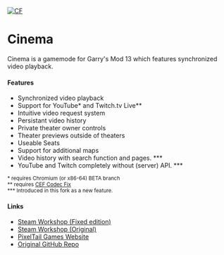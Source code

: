 [![CF](https://www.cloudflare.com/media/images/web-badges/cf-web-badges-f-1.png)](https://pages.cloudflare.com/)

Cinema
======

Cinema is a gamemode for Garry's Mod 13 which features synchronized video playback.

#### Features ####
* Synchronized video playback
* Support for YouTube* and Twitch.tv Live**
* Intuitive video request system
* Persistant video history
* Private theater owner controls
* Theater previews outside of theaters
* Useable Seats
* Support for additional maps
* Video history with search function and pages. ***
* YouTube and Twitch completely without (server) API. ***

<sub>
* requires Chromium (or x86-64) BETA branch<br>
** requires <a href="https://github.com/solsticegamestudios/GModCEFCodecFix">CEF Codec Fix</a> <br>
*** Introduced in this fork as a new feature.
</sub>

#### Links ####
* [Steam Workshop (Fixed edition)](https://steamcommunity.com/sharedfiles/filedetails/?id=2419005587)
* [Steam Workshop (Original)](https://steamcommunity.com/sharedfiles/filedetails/?id=118824086)
* [PixelTail Games Website](https://www.pixeltailgames.com/cinema)
* [Original GitHub Repo](https://github.com/pixeltailgames/cinema)